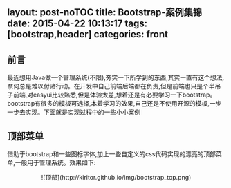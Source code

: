 layout: post-noTOC
title: Bootstrap-案例集锦
date: 2015-04-22 10:13:17
tags: [bootstrap,header]
categories: front
---
## 前言
最近想用Java做一个管理系统(不限),夯实一下所学到的东西,其实一直有这个想法,奈何总是难以付诸行动。在开发中自己前端后端都在负责,但是前端也只是个半吊子前端,对easyui比较熟悉,但是体验太差,想着还是有必要学习一下bootstrap。bootstrap有很多的模板可选择,本着学习的效果,自己还是不使用开源的模板,一步一步去实现。下面就是实现过程中的一些小小案例
## 顶部菜单
借助于bootstrap和一些图标字体,加上一些自定义的css代码实现的漂亮的顶部菜单,一般用于管理系统。效果如下:
<center>![顶部](http://kiritor.github.io/img/bootstrap_top.png)</center>